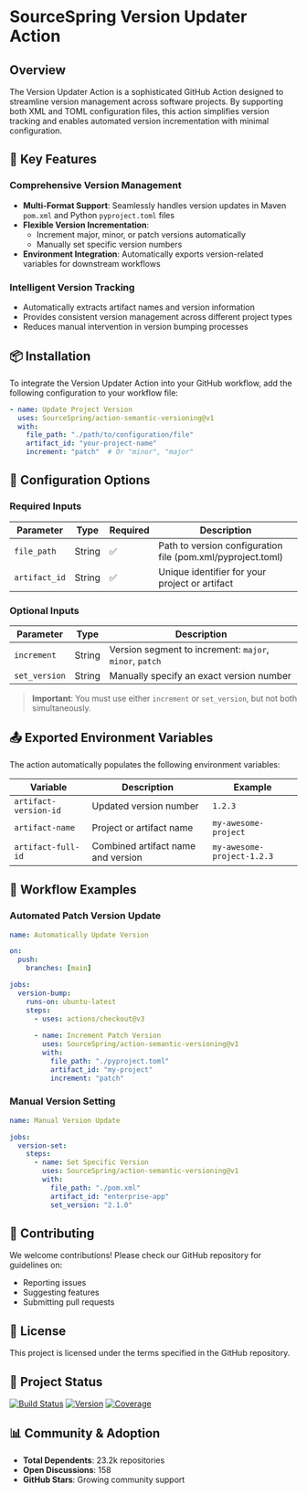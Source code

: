 # SourceSpring Version Updater Action

## Overview

The Version Updater Action is a sophisticated GitHub Action designed to streamline version management across software projects. By supporting both XML and TOML configuration files, this action simplifies version tracking and enables automated version incrementation with minimal configuration.

## 🌟 Key Features

### Comprehensive Version Management
- **Multi-Format Support**: Seamlessly handles version updates in Maven `pom.xml` and Python `pyproject.toml` files
- **Flexible Version Incrementation**: 
  - Increment major, minor, or patch versions automatically
  - Manually set specific version numbers
- **Environment Integration**: Automatically exports version-related variables for downstream workflows

### Intelligent Version Tracking
- Automatically extracts artifact names and version information
- Provides consistent version management across different project types
- Reduces manual intervention in version bumping processes

## 📦 Installation

To integrate the Version Updater Action into your GitHub workflow, add the following configuration to your workflow file:

```yaml
- name: Update Project Version
  uses: SourceSpring/action-semantic-versioning@v1
  with:
    file_path: "./path/to/configuration/file"
    artifact_id: "your-project-name"
    increment: "patch"  # Or "minor", "major"
```

## 🔧 Configuration Options

### Required Inputs

| Parameter      | Type   | Required | Description                                           |
|---------------|--------|----------|-------------------------------------------------------|
| `file_path`   | String | ✅       | Path to version configuration file (pom.xml/pyproject.toml) |
| `artifact_id` | String | ✅       | Unique identifier for your project or artifact        |

### Optional Inputs

| Parameter      | Type   | Description                                           |
|---------------|--------|-------------------------------------------------------|
| `increment`   | String | Version segment to increment: `major`, `minor`, `patch` |
| `set_version` | String | Manually specify an exact version number               |

> **Important**: You must use either `increment` or `set_version`, but not both simultaneously.

## 📤 Exported Environment Variables

The action automatically populates the following environment variables:

| Variable            | Description                                     | Example             |
|--------------------|-------------------------------------------------|---------------------|
| `artifact-version-id` | Updated version number                          | `1.2.3`             |
| `artifact-name`    | Project or artifact name                        | `my-awesome-project`|
| `artifact-full-id` | Combined artifact name and version               | `my-awesome-project-1.2.3` |

## 🚀 Workflow Examples

### Automated Patch Version Update
```yaml
name: Automatically Update Version

on:
  push:
    branches: [main]

jobs:
  version-bump:
    runs-on: ubuntu-latest
    steps:
      - uses: actions/checkout@v3
      
      - name: Increment Patch Version
        uses: SourceSpring/action-semantic-versioning@v1
        with:
          file_path: "./pyproject.toml"
          artifact_id: "my-project"
          increment: "patch"
```

### Manual Version Setting
```yaml
name: Manual Version Update

jobs:
  version-set:
    steps:
      - name: Set Specific Version
        uses: SourceSpring/action-semantic-versioning@v1
        with:
          file_path: "./pom.xml"
          artifact_id: "enterprise-app"
          set_version: "2.1.0"
```

## 🤝 Contributing

We welcome contributions! Please check our GitHub repository for guidelines on:
- Reporting issues
- Suggesting features
- Submitting pull requests

## 📄 License

This project is licensed under the terms specified in the GitHub repository.

## 🔗 Project Status

[![Build Status](https://img.shields.io/github/actions/workflow/status/SourceSpring/action-semantic-versioning/main.yml)](https://github.com/SourceSpring/action-semantic-versioning)
[![Version](https://img.shields.io/github/v/release/SourceSpring/action-semantic-versioning)](https://github.com/SourceSpring/action-semantic-versioning/releases)
[![Coverage](https://img.shields.io/badge/coverage-93%25-brightgreen)](https://github.com/SourceSpring/action-semantic-versioning)

## 📊 Community & Adoption

- **Total Dependents**: 23.2k repositories
- **Open Discussions**: 158
- **GitHub Stars**: Growing community support
